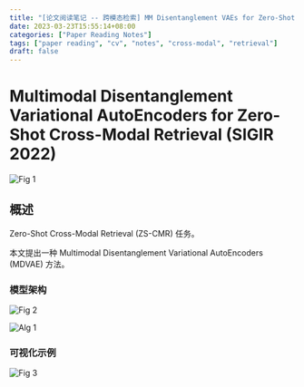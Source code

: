 ```yaml
---
title: "[论文阅读笔记 -- 跨模态检索] MM Disentanglement VAEs for Zero-Shot CMR (SIGIR 2022)"
date: 2023-03-23T15:55:14+08:00
categories: ["Paper Reading Notes"]
tags: ["paper reading", "cv", "notes", "cross-modal", "retrieval"]
draft: false
---
```


# Multimodal Disentanglement Variational AutoEncoders for Zero-Shot Cross-Modal Retrieval (SIGIR 2022)

![Fig 1](/images/2023/PRN385/1.png)

## 概述

Zero-Shot Cross-Modal Retrieval (ZS-CMR) 任务。  

本文提出一种 Multimodal Disentanglement Variational AutoEncoders (MDVAE) 方法。  

### 模型架构

![Fig 2](/images/2023/PRN385/2.png)

![Alg 1](/images/2023/PRN385/A1.png)

### 可视化示例

![Fig 3](/images/2023/PRN385/3.png)
